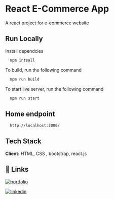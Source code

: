 # React E-Commerce App

A react project for e-commerce website


## Run Locally

Install dependcies

```bash
  npm intsall
```

To build, run the following command

```bash
  npm run build
```

To start live server, run the following command

```bash
  npm run start
```

## Home endpoint

```bash
  http://localhost:3000/
```


## Tech Stack

**Client:** HTML, CSS , bootstrap, react.js


## 🔗 Links
[![portfolio](https://img.shields.io/badge/my_portfolio-000?style=for-the-badge&logo=ko-fi&logoColor=white)](https://muhndalaa.github.io/portfolio/)

[![linkedin](https://img.shields.io/badge/linkedin-0A66C2?style=for-the-badge&logo=linkedin&logoColor=white)](https://www.linkedin.com/in/mohanad96alaa/)
